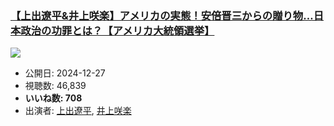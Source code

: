 ### [【上出遼平&井上咲楽】アメリカの実態！安倍晋三からの贈り物…日本政治の功罪とは？【アメリカ大統領選挙】](https://www.youtube.com/watch?v=N4ZbXMeGI7s)
[![](https://img.youtube.com/vi/N4ZbXMeGI7s/sddefault.jpg)](https://www.youtube.com/watch?v=N4ZbXMeGI7s)
-   公開日: 2024-12-27
-   視聴数: 46,839
-   **いいね数: 708**
-   出演者: [上出遼平](/rehacq_fan/people/上出遼平 "wikilink"), [井上咲楽](/rehacq_fan/people/井上咲楽 "wikilink")

